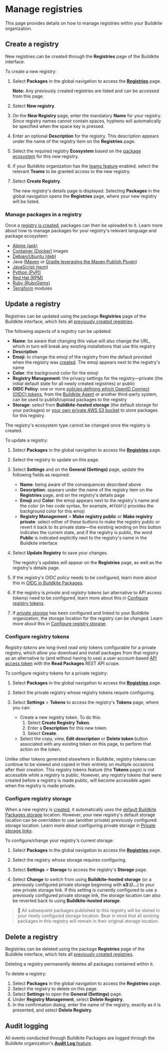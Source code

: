 # Manage registries

This page provides details on how to manage registries within your Buildkite organization.

## Create a registry

New registries can be created through the **Registries** page of the Buildkite interface.

To create a new registry:

1. Select **Packages** in the global navigation to access the [**Registries**](https://buildkite.com/organizations/~/packages) page.

    **Note:** Any previously created registries are listed and can be accessed from this page.

1. Select **New registry**.
1. On the **New Registry** page, enter the mandatory **Name** for your registry. Since registry names cannot contain spaces, hyphens will automatically be specified when the space key is pressed.
1. Enter an optional **Description** for the registry. This description appears under the name of the registry item on the **Registries** page.
1. Select the required registry **Ecosystem** based on the [package ecosystem](/docs/packages#get-started) for this new registry.
1. If your Buildkite organization has the [teams feature](/docs/packages/permissions) enabled, select the relevant **Teams** to be granted access to the new registry.
1. Select **Create Registry**.

    The new registry's details page is displayed. Selecting **Packages** in the global navigation opens the **Registries** page, where your new registry will be listed.

### Manage packages in a registry

Once a [registry is created](#create-a-registry), packages can then be uploaded to it. Learn more about how to manage packages for your registry's relevant language and package ecosystem:

- [Alpine (apk)](/docs/packages/alpine)
- [Container (Docker)](/docs/packages/container) images
- [Debian/Ubuntu (deb)](/docs/packages/debian)
- Java ([Maven](/docs/packages/maven) or [Gradle leveraging the Maven Publish Plugin](/docs/packages/gradle))
- [JavaScript (npm)](/docs/packages/javascript)
- [Python (PyPI)](/docs/packages/python)
- [Red Hat (RPM)](/docs/packages/red-hat)
- [Ruby (RubyGems)](/docs/packages/ruby)
- [Terraform](/docs/packages/terraform) modules

## Update a registry

Registries can be updated using the package **Registries** page of the Buildkite interface, which lists all [previously created registries](#create-a-registry).

The following aspects of a registry can be updated:

- **Name**: be aware that changing this value will also change the URL, which in turn will break any existing installations that use this registry
- **Description**
- **Emoji**: to change the emoji of the registry from the default provided when the registry was [created](#create-a-registry). The emoji appears next to the registry's name
- **Color**: the background color for the emoji
- **Registry Management**: the privacy settings for the registry—private (the initial default state for all newly created registries) or public
- **OIDC Policy**: one or more [policies defining which OpenID Connect (OIDC) tokens](/docs/packages/security/oidc), from the [Buildkite Agent](/docs/agent/v3/cli-oidc) or another third-party system, can be used to publish/upload packages to the registry
- **Storage**: select from **Buildkite-hosted storage** (the default storage for your packages) or [your own private AWS S3 bucket](/docs/packages/private-storage) to store packages for this registry.

The registry's ecosystem type cannot be changed once the registry is created.

To update a registry:

1. Select **Packages** in the global navigation to access the [**Registries**](https://buildkite.com/organizations/~/packages) page.

1. Select the registry to update on this page.

1. Select **Settings** and on the **General (Settings)** page, update the following fields as required:
    * **Name**: being aware of the consequences described above
    * **Description**: appears under the name of the registry item on the **Registries** page, and on the registry's details page
    * **Emoji** and **Color**: the emoji appears next to the registry's name and the color (in hex code syntax, for example, `#FFE0F1`) provides the background color for this emoji
    * **Registry Management** > **Make registry public** or **Make registry private**: select either of these buttons to make the registry public or revert it back to its private state—the existing wording on this button indicates the current state, and if the registry is public, the word **Public** is indicated explicitly next to the registry's name in the Buildkite interface

1. Select **Update Registry** to save your changes.

    The registry's updates will appear on the **Registries** page, as well as the registry's details page.

1. If the registry's _OIDC policy_ needs to be configured, learn more about this in [OIDC in Buildkite Packages](/docs/packages/security/oidc).

1. If the registry is _private_ and _registry tokens_ (an alternative to API access tokens) need to be configured, learn more about this in [Configure registry tokens](#update-a-registry-configure-registry-tokens).

1. If [_private storage_](/docs/packages/private-storage) has been configured and linked to your Buildkite organization, the storage location for the registry can be changed. Learn more about this in [Configure registry storage](#update-a-registry-configure-registry-storage).

### Configure registry tokens

_Registry tokens_ are long-lived _read only_ tokens configurable for a private registry, which allow you download and install packages from that registry as an alternative to (and without having to use) a user account-based [API access token](https://buildkite.com/user/api-access-tokens) with the **Read Packages** REST API scope.

To configure registry tokens for a private registry:

1. Select **Packages** in the global navigation to access the [**Registries**](https://buildkite.com/organizations/~/packages) page.

1. Select the private registry whose registry tokens require configuring.

1. Select **Settings** > **Tokens** to access the registry's **Tokens** page, where you can:
    * Create a new registry token. To do this:
        1. Select **Create Registry Token**.
        1. Enter a **Description** for this new token.
        1. Select **Create**.
    * Select the copy, view, **Edit description** or **Delete token** button associated with any existing token on this page, to perform that action on the token.

Unlike other tokens generated elsewhere in Buildkite, registry tokens can continue to be viewed and copied in their entirety on multiple occasions after their creation. This registry tokens feature (the **Tokens** page) is not accessible while a registry is public. However, any registry tokens that were created before a registry is made public, will become accessible again when the registry is made private.

### Configure registry storage

When a new registry is [created](#create-a-registry), it automatically uses the [default Buildkite Packages storage](/docs/packages/private-storage#set-the-default-buildkite-packages-storage) location. However, your new registry's default storage location can be overridden to use (another private) previously configured storage location. Learn more about configuring private storage in [Private storage links](/docs/packages/private-storage).

To configure/change your registry's current storage:

1. Select **Packages** in the global navigation to access the [**Registries**](https://buildkite.com/organizations/~/packages) page.

1. Select the registry whose storage requires configuring.

1. Select **Settings** > **Storage** to access the registry's **Storage** page.

1. Select **Change** to switch from using **Buildkite-hosted storage** (or a previously configured private storage beginning with **s3://...**) to your new private storage link. If this setting is currently configured to use a previously configured private storage link, the storage location can also be reverted back to using **Buildkite-hosted storage**.

> 📘
> All subsequent packages published to this registry will be stored in your newly configured storage location. Bear in mind that all existing packages in this registry will remain in their original storage location.

## Delete a registry

Registries can be deleted using the package **Registries** page of the Buildkite interface, which lists all [previously created registries](#create-a-registry).

Deleting a registry permanently deletes all packages contained within it.

To delete a registry:

1. Select **Packages** in the global navigation to access the **Registries** page.
1. Select the registry to delete on this page.
1. Select **Settings** to open the **General (Settings)** page.
1. Under **Registry Management**, select **Delete Registry**.
1. In the confirmation dialog, enter the name of the registry, exactly as it is presented, and select **Delete Registry**.

## Audit logging

All events conducted through Buildkite Packages are logged through the Buildkite organization's [**Audit Log** feature](/docs/pipelines/security/audit-log).
